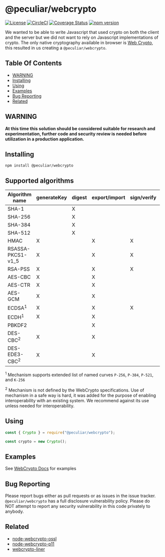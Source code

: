# @peculiar/webcrypto

[![License](https://img.shields.io/badge/license-MIT-green.svg?style=flat)](https://raw.githubusercontent.com/PeculiarVentures/webcrypto/master/LICENSE.md)
[![CircleCI](https://circleci.com/gh/PeculiarVentures/webcrypto.svg?style=svg)](https://circleci.com/gh/PeculiarVentures/webcrypto)
[![Coverage Status](https://coveralls.io/repos/github/PeculiarVentures/webcrypto/badge.svg?branch=master)](https://coveralls.io/github/PeculiarVentures/webcrypto?branch=master)
[![npm version](https://badge.fury.io/js/%40peculiar%2Fwebcrypto.svg)](https://badge.fury.io/js/%40peculiar%2Fwebcrypto)

We wanted to be able to write Javascript that used crypto on both the client and the server but we did not want to rely on Javascript implementations of crypto. The only native cryptography available in browser is [Web Crypto](http://caniuse.com/#search=cryptography), this resulted in us creating a `@peculiar/webcrypto`.

## Table Of Contents

* [WARNING](#warning)
* [Installing](#installing)
* [Using](#using)
* [Examples](#examples)
* [Bug Reporting](#bug-reporting)
* [Related](#related)

## WARNING

**At this time this solution should be considered suitable for research and experimentation, further code and security review is needed before utilization in a production application.**

## Installing

```
npm install @peculiar/webcrypto
```

## Supported algorithms

| Algorithm name    | generateKey | digest  | export/import | sign/verify | encrypt/decrypt | wrapKey/unwrapKey | derive  |
|-------------------|-------------|---------|---------------|-------------|-----------------|-------------------|---------|
| SHA-1             |             |    X    |               |             |                 |                   |         |
| SHA-256           |             |    X    |               |             |                 |                   |         |
| SHA-384           |             |    X    |               |             |                 |                   |         |
| SHA-512           |             |    X    |               |             |                 |                   |         |
| HMAC              |      X      |         |       X       |      X      |                 |                   |         |
| RSASSA-PKCS1-v1_5 |      X      |         |       X       |      X      |                 |                   |         |
| RSA-PSS           |      X      |         |       X       |      X      |                 |                   |         |
| AES-CBC           |      X      |         |       X       |             |        X        |         X         |         |
| AES-CTR           |      X      |         |       X       |             |        X        |         X         |         |
| AES-GCM           |      X      |         |       X       |             |        X        |         X         |         |
| ECDSA<sup>1</sup> |      X      |         |       X       |      X      |                 |                   |         |
| ECDH<sup>1</sup>  |      X      |         |       X       |             |                 |                   |    X    |
| PBKDF2            |             |         |       X       |             |                 |                   |    X    |
| DES-CBC<sup>2</sup>|      X      |         |       X       |             |        X        |         X         |         |
| DES-EDE3-CBC<sup>2</sup>|      X      |         |       X       |             |        X        |         X         |         |

<sup>1</sup> Mechanism supports extended list of named curves `P-256`, `P-384`, `P-521`, and `K-256`

<sup>2</sup> Mechanism is not defined by the WebCrypto specifications. Use of mechanism in a safe way is hard, it was added for the purpose of enabling interoperability with an existing system. We recommend against its use unless needed for interoperability.

## Using

```javascript
const { Crypto } = require("@peculiar/webcrypto");

const crypto = new Crypto();
```

## Examples

See [WebCrypto Docs](https://github.com/PeculiarVentures/webcrypto-docs/blob/master/README.md) for examples

## Bug Reporting
Please report bugs either as pull requests or as issues in the issue tracker. `@peculiar/webcrypto` has a full disclosure vulnerability policy. Please do NOT attempt to report any security vulnerability in this code privately to anybody.


## Related
 - [node-webcrypto-ossl](https://github.com/PeculiarVentures/node-webcrypto-ossl)
 - [node-webcrypto-p11](https://github.com/PeculiarVentures/node-webcrypto-p11)
 - [webcrypto-liner](https://github.com/PeculiarVentures/webcrypto-liner)
